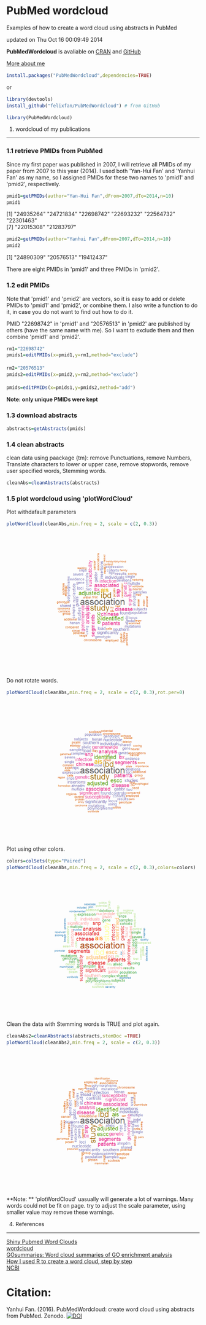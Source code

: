 # PubMed wordcloud

Examples of how to create a word cloud using abstracts in PubMed

updated on Thu Oct 16 00:09:49 2014

**PubMedWordcloud** is avaliable on [CRAN](http://cran.r-project.org/web/packages/PubMedWordcloud/index.html) and [GitHub](https://github.com/felixfan/PubMedWordcloud)     

[More about me](http://felixfan.github.io)    


```r
install.packages("PubMedWordcloud",dependencies=TRUE)
```

or     


```r
library(devtools)
install_github("felixfan/PubMedWordcloud") # from GitHub
```


```r
library(PubMedWordcloud)  
```

1. wordcloud of my publications
--------------------------------------
### 1.1 retrieve PMIDs from PubMed

Since my first paper was published in 2007, I will retrieve all PMIDs of my paper from 2007 to this year (2014). I used both 'Yan-Hui Fan' and 'Yanhui Fan' as my name, so I assigned PMIDs for these two names to 'pmid1' and 'pmid2', respectively.


```r
pmid1=getPMIDs(author="Yan-Hui Fan",dFrom=2007,dTo=2014,n=10)
pmid1
```

[1] "24935264" "24721834" "22698742" "22693232" "22564732" "22301463"     
[7] "22015308" "21283797"

```r
pmid2=getPMIDs(author="Yanhui Fan",dFrom=2007,dTo=2014,n=10)
pmid2
```

[1] "24890309" "20576513" "19412437"

There are eight PMIDs in 'pmid1' and three PMIDs in 'pmid2'. 

### 1.2 edit PMIDs

Note that 'pmid1' and 'pmid2' are vectors, so it is easy to add or delete PMIDs to 'pmid1' and 'pmid2', or combine them. I also write a function to do it, in case you do not want to find out how to do it.   

PMID "22698742" in 'pmid1' and "20576513" in 'pmid2' are published by others (have the same name with me). So I want to exclude them and then combine 'pmid1' and 'pmid2'.   


```r
rm1="22698742"
pmids1=editPMIDs(x=pmid1,y=rm1,method="exclude")

rm2="20576513"
pmids2=editPMIDs(x=pmid2,y=rm2,method="exclude")

pmids=editPMIDs(x=pmids1,y=pmids2,method="add")
```

**Note: only unique PMIDs were kept**

### 1.3 download abstracts


```r
abstracts=getAbstracts(pmids)
```

### 1.4 clean abstracts

clean data using paackage {tm}: remove Punctuations, remove Numbers, Translate characters to lower or upper case, remove stopwords, remove user specified words, Stemming words.   


```r
cleanAbs=cleanAbstracts(abstracts)
```

### 1.5 plot wordcloud using 'plotWordCloud'

Plot  withdafault parameters   

```r
plotWordCloud(cleanAbs,min.freq = 2, scale = c(2, 0.3))
```

![](/figure/unnamed-chunk-8-1.png) 

Do not rotate words.  

```r
plotWordCloud(cleanAbs,min.freq = 2, scale = c(2, 0.3),rot.per=0)
```

![](/figure/unnamed-chunk-9-1.png) 

Plot using other colors.

```r
colors=colSets(type="Paired")
plotWordCloud(cleanAbs,min.freq = 2, scale = c(2, 0.3),colors=colors)
```

![](/figure/unnamed-chunk-10-1.png) 

Clean the data with Stemming words is TRUE and plot again.   

```r
cleanAbs2=cleanAbstracts(abstracts,stemDoc =TRUE)
plotWordCloud(cleanAbs2,min.freq = 2, scale = c(2, 0.3))
```

![](/figure/unnamed-chunk-11-1.png) 

**Note: ** 'plotWordCloud' uasually will generate a lot of warnings. Many words could not be fit on page. try to adjust the scale parameter, using smaller value may remove these warnings.    

4. References
-----------------
[Shiny Pubmed Word Clouds](http://www.vesnam.com/Rblog/pubmedwordcloud/)    
[wordcloud](http://cran.r-project.org/web/packages/wordcloud/index.html)   
[GOsummaries: Word cloud summaries of GO enrichment analysis](http://cran.r-project.org/web/packages/GOsummaries/index.html)   
[How I used R to create a word cloud, step by step](http://georeferenced.wordpress.com/2013/01/15/rwordcloud/)   
[NCBI](http://www.ncbi.nlm.nih.gov/books/NBK25500/)   



# Citation:
Yanhui Fan. (2016). PubMedWordcloud: create word cloud using abstracts from PubMed. Zenodo. [![DOI](https://zenodo.org/badge/5810/felixfan/PubMedWordcloud.svg)](https://zenodo.org/badge/latestdoi/5810/felixfan/PubMedWordcloud)
